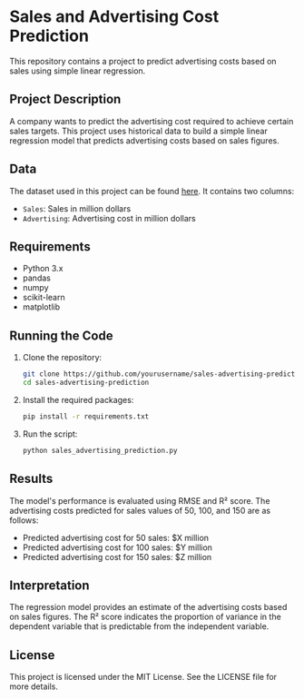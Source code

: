 # Sales and Advertising Cost Prediction

This repository contains a project to predict advertising costs based on sales using simple linear regression.

## Project Description

A company wants to predict the advertising cost required to achieve certain sales targets. This project uses historical data to build a simple linear regression model that predicts advertising costs based on sales figures.

## Data

The dataset used in this project can be found [here](https://www.econometrics.com/intro/SALES.txt). It contains two columns:
- `Sales`: Sales in million dollars
- `Advertising`: Advertising cost in million dollars

## Requirements

- Python 3.x
- pandas
- numpy
- scikit-learn
- matplotlib

## Running the Code

1. Clone the repository:
    ```sh
    git clone https://github.com/yourusername/sales-advertising-prediction.git
    cd sales-advertising-prediction
    ```

2. Install the required packages:
    ```sh
    pip install -r requirements.txt
    ```

3. Run the script:
    ```sh
    python sales_advertising_prediction.py
    ```

## Results

The model's performance is evaluated using RMSE and R² score. The advertising costs predicted for sales values of 50, 100, and 150 are as follows:
- Predicted advertising cost for 50 sales: $X million
- Predicted advertising cost for 100 sales: $Y million
- Predicted advertising cost for 150 sales: $Z million

## Interpretation

The regression model provides an estimate of the advertising costs based on sales figures. The R² score indicates the proportion of variance in the dependent variable that is predictable from the independent variable.

## License

This project is licensed under the MIT License. See the LICENSE file for more details.
